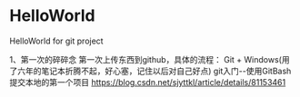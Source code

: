 # HelloWorld
HelloWorld for git project

1、第一次的碎碎念
第一次上传东西到github，具体的流程：
Git + Windows(用了六年的笔记本折腾不起，好心塞，记住以后对自己好点)
git入门--使用GitBash提交本地的第一个项目
https://blog.csdn.net/sjyttkl/article/details/81153461
